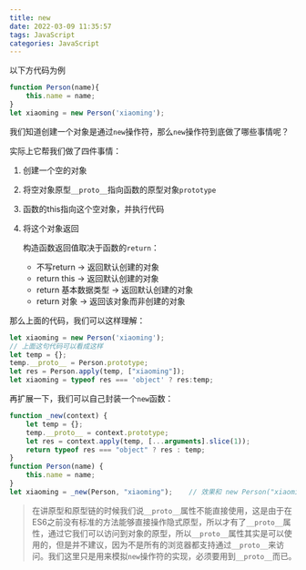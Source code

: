 ```yaml
---
title: new
date: 2022-03-09 11:35:57
tags: JavaScript
categories: JavaScript
---
```




以下方代码为例

```javascript
function Person(name){
    this.name = name;
}
let xiaoming = new Person('xiaoming');
```

我们知道创建一个对象是通过`new`操作符，那么`new`操作符到底做了哪些事情呢？

实际上它帮我们做了四件事情：

1. 创建一个空的对象

2. 将空对象原型`__proto__`指向函数的原型对象`prototype`

3. 函数的this指向这个空对象，并执行代码

4. 将这个对象返回

   构造函数返回值取决于函数的`return`：

   - 不写return -> 返回默认创建的对象
   - return this -> 返回默认创建的对象
   - return 基本数据类型 -> 返回默认创建的对象
   - return 对象 -> 返回该对象而非创建的对象

那么上面的代码，我们可以这样理解：

```javascript
let xiaoming = new Person('xiaoming');
// 上面这句代码可以看成这样
let temp = {};
temp.__proto__ = Person.prototype;
let res = Person.apply(temp, ["xiaoming"]);
let xiaoming = typeof res === 'object' ? res:temp;
```

再扩展一下，我们可以自己封装一个`new`函数：

```javascript
function _new(context) {
    let temp = {};
    temp.__proto__ = context.prototype;
    let res = context.apply(temp, [...arguments].slice(1));
    return typeof res === "object" ? res : temp;
}
function Person(name) {
    this.name = name;
}
let xiaoming = _new(Person, "xiaoming");    // 效果和 new Person("xiaoming") 一样
```

> 在讲原型和原型链的时候我们说`__proto__`属性不能直接使用，这是由于在ES6之前没有标准的方法能够直接操作隐式原型，所以才有了`__proto__`属性，通过它我们可以访问到对象的原型，所以`__proto__`属性其实是可以使用的，但是并不建议，因为不是所有的浏览器都支持通过`__proto__`来访问。我们这里只是用来模拟`new`操作符的实现，必须要用到`__proto__`而已。